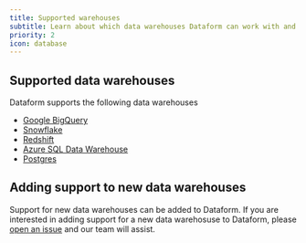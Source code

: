 ```yaml
---
title: Supported warehouses
subtitle: Learn about which data warehouses Dataform can work with and how to configure them.
priority: 2
icon: database
---
```


## Supported data warehouses

Dataform supports the following data warehouses

- [Google BigQuery ](warehouses/bigquery)
- [Snowflake ](warehouses/snowflake)
- [Redshift ](warehouses/redshift)
- [Azure SQL Data Warehouse](warehouses/sqldatawarehouse)
- [Postgres ](warehouses/postgres)

## Adding support to new data warehouses

Support for new data warehouses can be added to Dataform. If you are interested in adding support for a new data warehosuse to Dataform, please [open an issue](https://github.com/dataform-co/dataform/issues/new) and our team will assist.
